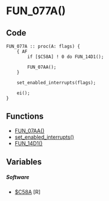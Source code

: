 # FUN_077A()

## Code
```
FUN_077A :: proc(A: flags) {
	{ AF
		if [$C58A] ! 0 do FUN_14D1();
		
		FUN_07AA();
	}
	
	set_enabled_interrupts(flags);
	
	ei();
}
```
## Functions
- [FUN_07AA()](bank0/FUN_07AA.md)
- [set_enabled_interrupts()](bank0/set_enabled_interrupts.md)
- [FUN_14D1()](bank0/FUN_14D1.md)
## Variables
##### Software
- [$C58A](variables/software/C58A.md) [R]